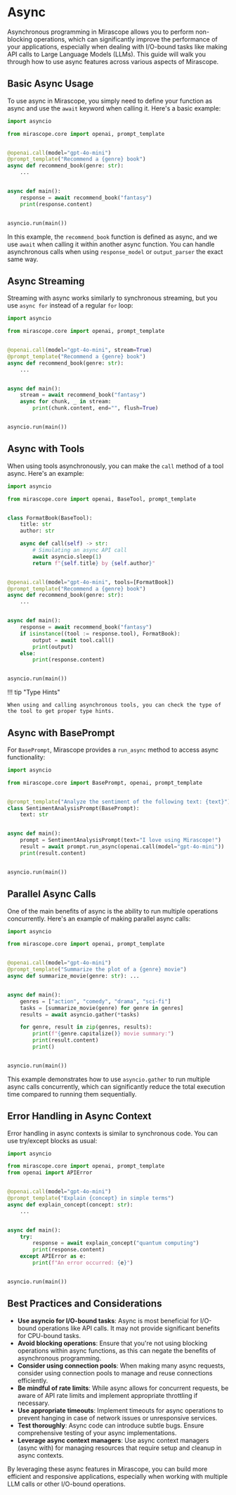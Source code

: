 # Async

Asynchronous programming in Mirascope allows you to perform non-blocking operations, which can significantly improve the performance of your applications, especially when dealing with I/O-bound tasks like making API calls to Large Language Models (LLMs). This guide will walk you through how to use async features across various aspects of Mirascope.

## Basic Async Usage

To use async in Mirascope, you simply need to define your function as async and use the `await` keyword when calling it. Here's a basic example:

```python
import asyncio

from mirascope.core import openai, prompt_template


@openai.call(model="gpt-4o-mini")
@prompt_template("Recommend a {genre} book")
async def recommend_book(genre: str):
    ...


async def main():
    response = await recommend_book("fantasy")
    print(response.content)


asyncio.run(main())
```

In this example, the `recommend_book` function is defined as async, and we use `await` when calling it within another async function. You can handle asynchronous calls when using `response_model` or `output_parser` the exact same way.

## Async Streaming

Streaming with async works similarly to synchronous streaming, but you use `async for` instead of a regular `for` loop:

```python
import asyncio

from mirascope.core import openai, prompt_template


@openai.call(model="gpt-4o-mini", stream=True)
@prompt_template("Recommend a {genre} book")
async def recommend_book(genre: str):
    ...


async def main():
    stream = await recommend_book("fantasy")
    async for chunk, _ in stream:
        print(chunk.content, end="", flush=True)


asyncio.run(main())
```

## Async with Tools

When using tools asynchronously, you can make the `call` method of a tool async. Here's an example:

```python
import asyncio

from mirascope.core import openai, BaseTool, prompt_template


class FormatBook(BaseTool):
    title: str
    author: str

    async def call(self) -> str:
        # Simulating an async API call
        await asyncio.sleep(1)
        return f"{self.title} by {self.author}"


@openai.call(model="gpt-4o-mini", tools=[FormatBook])
@prompt_template("Recommend a {genre} book")
async def recommend_book(genre: str):
    ...


async def main():
    response = await recommend_book("fantasy")
    if isinstance((tool := response.tool), FormatBook):
        output = await tool.call()
        print(output)
    else:
        print(response.content)


asyncio.run(main())
```

!!! tip "Type Hints"

    When using and calling asynchronous tools, you can check the type of the tool to get proper type hints.

## Async with BasePrompt

For `BasePrompt`, Mirascope provides a `run_async` method to access async functionality:

```python
import asyncio

from mirascope.core import BasePrompt, openai, prompt_template


@prompt_template("Analyze the sentiment of the following text: {text}")
class SentimentAnalysisPrompt(BasePrompt):
    text: str


async def main():
    prompt = SentimentAnalysisPrompt(text="I love using Mirascope!")
    result = await prompt.run_async(openai.call(model="gpt-4o-mini"))
    print(result.content)


asyncio.run(main())
```

## Parallel Async Calls

One of the main benefits of async is the ability to run multiple operations concurrently. Here's an example of making parallel async calls:

```python
import asyncio

from mirascope.core import openai, prompt_template


@openai.call(model="gpt-4o-mini")
@prompt_template("Summarize the plot of a {genre} movie")
async def summarize_movie(genre: str): ...


async def main():
    genres = ["action", "comedy", "drama", "sci-fi"]
    tasks = [summarize_movie(genre) for genre in genres]
    results = await asyncio.gather(*tasks)

    for genre, result in zip(genres, results):
        print(f"{genre.capitalize()} movie summary:")
        print(result.content)
        print()


asyncio.run(main())
```

This example demonstrates how to use `asyncio.gather` to run multiple async calls concurrently, which can significantly reduce the total execution time compared to running them sequentially.

## Error Handling in Async Context

Error handling in async contexts is similar to synchronous code. You can use try/except blocks as usual:

```python
import asyncio

from mirascope.core import openai, prompt_template
from openai import APIError


@openai.call(model="gpt-4o-mini")
@prompt_template("Explain {concept} in simple terms")
async def explain_concept(concept: str):
    ...


async def main():
    try:
        response = await explain_concept("quantum computing")
        print(response.content)
    except APIError as e:
        print(f"An error occurred: {e}")


asyncio.run(main())
```

## Best Practices and Considerations

- **Use asyncio for I/O-bound tasks**: Async is most beneficial for I/O-bound operations like API calls. It may not provide significant benefits for CPU-bound tasks.
- **Avoid blocking operations**: Ensure that you're not using blocking operations within async functions, as this can negate the benefits of asynchronous programming.
- **Consider using connection pools**: When making many async requests, consider using connection pools to manage and reuse connections efficiently.
- **Be mindful of rate limits**: While async allows for concurrent requests, be aware of API rate limits and implement appropriate throttling if necessary.
- **Use appropriate timeouts**: Implement timeouts for async operations to prevent hanging in case of network issues or unresponsive services.
- **Test thoroughly**: Async code can introduce subtle bugs. Ensure comprehensive testing of your async implementations.
- **Leverage async context managers**: Use async context managers (async with) for managing resources that require setup and cleanup in async contexts.

By leveraging these async features in Mirascope, you can build more efficient and responsive applications, especially when working with multiple LLM calls or other I/O-bound operations.
